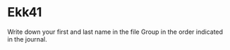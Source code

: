 # Ekk41
Write down your first and last name in the file Group in the order indicated in the journal.
